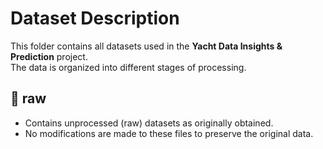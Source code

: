 # Dataset Description

This folder contains all datasets used in the **Yacht Data Insights & Prediction** project.  
The data is organized into different stages of processing.

## 📂 raw
- Contains unprocessed (raw) datasets as originally obtained.  
- No modifications are made to these files to preserve the original data.

##
